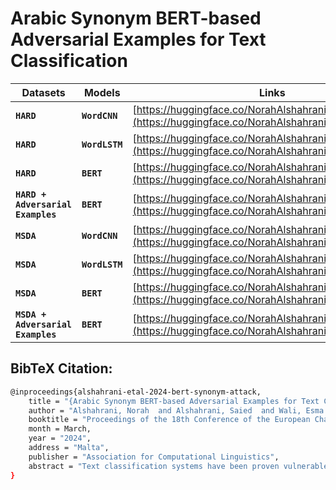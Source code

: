 # Arabic Synonym BERT-based Adversarial Examples for Text Classification






|    Datasets     |     Models    |      Links     |
|---------------- | ------------- | -------------- |
|     **`HARD`**    |    **`WordCNN`**   | [https://huggingface.co/NorahAlshahrani/2dCNNhard](https://huggingface.co/NorahAlshahrani/2dCNNhard)  |
|     **`HARD`**    |   **`WordLSTM`**    | [https://huggingface.co/NorahAlshahrani/biLSTMhard](https://huggingface.co/NorahAlshahrani/biLSTMhard)|
|     **`HARD`**    |     **`BERT`**      | [https://huggingface.co/NorahAlshahrani/BERThard](https://huggingface.co/NorahAlshahrani/BERThard)    |
|**`HARD + Adversarial Examples`**|   **`BERT`**  |[https://huggingface.co/NorahAlshahrani/Adv_BERT_Hard](https://huggingface.co/NorahAlshahrani/Adv_BERT_Hard) |
|     **`MSDA`**    |   **`WordCNN`**     | [https://huggingface.co/NorahAlshahrani/2dCNNmsda](https://huggingface.co/NorahAlshahrani/2dCNNmsda)  |           
|     **`MSDA`**    |   **`WordLSTM`**    | [https://huggingface.co/NorahAlshahrani/biLSTMmsda](https://huggingface.co/NorahAlshahrani/biLSTMmsda)|
|     **`MSDA`**    |     **`BERT`**      | [https://huggingface.co/NorahAlshahrani/BERTmsda](https://huggingface.co/NorahAlshahrani/BERTmsda)    |
|**`MSDA + Adversarial Examples`**|   **`BERT`**  | [https://huggingface.co/NorahAlshahrani/Adv_BERT_msda](https://huggingface.co/NorahAlshahrani/Adv_BERT_msda) |


## BibTeX Citation:
```bash
@inproceedings{alshahrani-etal-2024-bert-synonym-attack,
    title = "{Arabic Synonym BERT-based Adversarial Examples for Text Classification}",
    author = "Alshahrani, Norah  and Alshahrani, Saied  and Wali, Esma  and Matthews, Jeanna ",
    booktitle = "Proceedings of the 18th Conference of the European Chapter of the Association for Computational Linguistics: Student Research Workshop",
    month = March,
    year = "2024",
    address = "Malta",
    publisher = "Association for Computational Linguistics",
    abstract = "Text classification systems have been proven vulnerable to adversarial text examples, modified versions of the original text examples that are often unnoticed by human eyes, yet can force text classification models to alter their classification. Often, research works quantifying the impact of adversarial text attacks have been applied only to models trained in English. In this paper, we introduce the first word-level study of adversarial attacks in Arabic. Specifically, we use a synonym (word-level) attack using a Masked Language Modeling (MLM) task with a BERT model in a black-box setting to assess the robustness of the state-of-the-art text classification models to adversarial attacks in Arabic. To evaluate the grammatical and semantic similarities of the newly produced adversarial examples using our synonym BERT-based attack, we invite four human evaluators to assess and compare the produced adversarial examples with their original examples. We also study the transferability of these newly produced Arabic adversarial examples to various models and investigate the effectiveness of defense mechanisms against these adversarial examples on the BERT models. We find that fine-tuned BERT models were more susceptible to our synonym attacks than the other Deep Neural Networks (DNN) models like WordCNN and WordLSTM we trained. We also find that fine-tuned BERT models were more susceptible to transferred attacks. We, lastly, find that fine-tuned BERT models successfully regain at least 2% in accuracy after applying adversarial training as an initial defense mechanism.",
}
```
